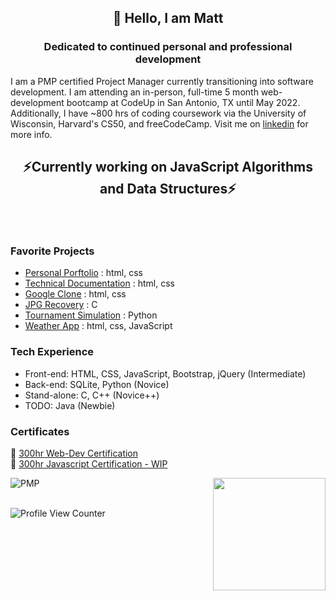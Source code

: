 ## <p align=center>👋 Hello, I am Matt </p>
### <p align=center>Dedicated to continued personal and professional development</p>

I am a PMP certified Project Manager currently transitioning into software development. I am attending an in-person, full-time 5 month web-development bootcamp at CodeUp in San Antonio, TX until May 2022. Additionally, I have ~800 hrs of coding coursework via the University of Wisconsin, Harvard's CS50, and freeCodeCamp. Visit me on [linkedin](https://www.linkedin.com/in/mistermattlewis/) for more info. <br>

## <p align=center>⚡Currently working on JavaScript Algorithms and Data Structures⚡ </p><br>

### Favorite Projects
* [Personal Porftolio](https://github.com/misterlewis07/FCC_personal_portfolio) : html, css
* [Technical Documentation](https://github.com/misterlewis07/technical_documentation) : html, css
* [Google Clone](https://github.com/misterlewis07/google-homepage) : html, css
* [JPG Recovery](https://github.com/misterlewis07/cs50_recover) : C
* [Tournament Simulation](https://github.com/misterlewis07/cs50_tournament) : Python
* [Weather App](https://github.com/misterlewis07/cs50_weatherApp) : html, css, JavaScript
 
 ### Tech Experience
 - Front-end: HTML, CSS, JavaScript, Bootstrap, jQuery (Intermediate)
 - Back-end: SQLite, Python (Novice)
 - Stand-alone: C, C++ (Novice++)
 - TODO: Java (Newbie)

### Certificates
🚀 [300hr Web-Dev Certification](https://www.freecodecamp.org/certification/misterlewis/responsive-web-design) <br>
🚀 [300hr Javascript Certification - WIP](https://www.freecodecamp.org/certification/misterlewis/responsive-web-design) <br>

![PMP](https://user-images.githubusercontent.com/29003130/135118588-8ee4ad5d-2419-4324-8bcc-85fe1ac2653d.png)
<img height="180em" align="right" src="https://github-readme-stats.vercel.app/api?username=Lewis-Matt&show_icons=true&hide_border=true&&count_private=true&include_all_commits=true" /> <br><br>

![Profile View Counter](https://komarev.com/ghpvc/?username=Lewis-Matt)


